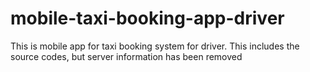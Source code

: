 # mobile-taxi-booking-app-driver
This is mobile app for taxi booking system for driver. This includes the source codes, but server information has been removed
